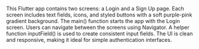This Flutter app contains two screens: a Login and a Sign Up page. Each screen includes text fields, icons, and styled buttons with a soft purple-pink gradient background. The main() function starts the app with the Login screen. Users can navigate between the screens using Navigator. A helper function inputField() is used to create consistent input fields. The UI is clean and responsive, making it ideal for simple authentication interfaces.
